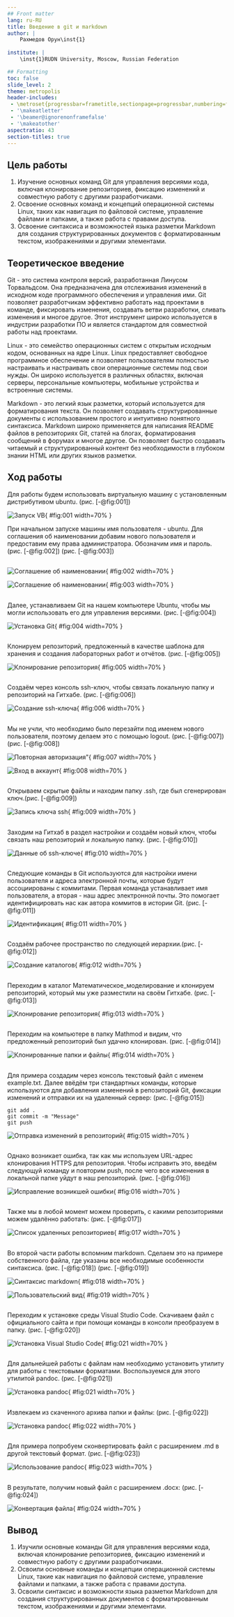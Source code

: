 ```yaml
---
## Front matter
lang: ru-RU
title: Введение в git и markdown
author: |
	Рахмедов Орун\inst{1}
	
institute: |
	\inst{1}RUDN University, Moscow, Russian Federation

## Formatting
toc: false
slide_level: 2
theme: metropolis
header-includes: 
 - \metroset{progressbar=frametitle,sectionpage=progressbar,numbering=fraction}
 - '\makeatletter'
 - '\beamer@ignorenonframefalse'
 - '\makeatother'
aspectratio: 43
section-titles: true
---
```


## Цель работы

1. Изучение основных команд Git для управления версиями кода, включая клонирование репозиториев, фиксацию изменений и совместную работу с другими разработчиками.
2. Освоение основных команд и концепций операционной системы Linux, таких как навигация по файловой системе, управление файлами и папками, а также работа с правами доступа.
3. Освоение синтаксиса и возможностей языка разметки Markdown для создания структурированных документов с форматированным текстом, изображениями и другими элементами.

## Теоретическое введение

Git - это система контроля версий, разработанная Линусом Торвальдсом. Она предназначена для отслеживания изменений в исходном коде программного обеспечения и управления ими. Git позволяет разработчикам эффективно работать над проектами в команде, фиксировать изменения, создавать ветви разработки, сливать изменения и многое другое. Этот инструмент широко используется в индустрии разработки ПО и является стандартом для совместной работы над проектами.

Linux - это семейство операционных систем с открытым исходным кодом, основанных на ядре Linux. Linux предоставляет свободное программное обеспечение и позволяет пользователям полностью настраивать и настраивать свои операционные системы под свои нужды. Он широко используется в различных областях, включая серверы, персональные компьютеры, мобильные устройства и встроенные системы.

Markdown - это легкий язык разметки, который используется для форматирования текста. Он позволяет создавать структурированные документы с использованием простого и интуитивно понятного синтаксиса. Markdown широко применяется для написания README файлов в репозиториях Git, статей на блогах, форматирования сообщений в форумах и многое другое. Он позволяет быстро создавать читаемый и структурированный контент без необходимости в глубоком знании HTML или других языков разметки.

## Ход работы

Для работы будем использовать виртуальную машину с установленным дистрибутивом ubuntu. (рис. [-@fig:001])

![Запуск VB](1.jpg){ #fig:001 width=70% }

При начальном запуске машины имя пользователя - ubuntu. Для соглашения об наименовании добавим нового пользователя и предоставим ему права администратора. Обозначим имя и пароль. (рис. [-@fig:002]) (рис. [-@fig:003])

##

![Соглашение об наименовании](2.jpg){ #fig:002 width=70% }

![Соглашение об наименовании](3.jpg){ #fig:003 width=70% }

##

Далее, устанавливаем Git на нашем компьютере Ubuntu, чтобы мы могли использовать его для управления версиями.  (рис. [-@fig:004])

![Установка Git](4.jpg){ #fig:004 width=70% }

##

Клонируем репозиторий, предложенный в качестве шаблона для хранения и создания лабораторных работ и отчётов. (рис. [-@fig:005])

![Клонирование репозитория](5.jpg){ #fig:005 width=70% }

##

Создаём через консоль ssh-ключ, чтобы связать локальную папку и репозиторий на Гитхабе. (рис. [-@fig:006])

![Создание ssh-ключа](6.jpg){ #fig:006 width=70% }

##

Мы не учли, что необходимо было перезайти под именем нового пользователя, поэтому делаем это с помощью logout. (рис. [-@fig:007]) (рис. [-@fig:008])

![Повторная авторизация"](7.jpg){ #fig:007 width=70% }

![Вход в аккаунт](8.jpg){ #fig:008 width=70% }

##

Открываем скрытые файлы и находим папку .ssh, где был сгенерирован ключ.(рис. [-@fig:009])

![Запись ключа ssh](9.jpg){ #fig:009 width=70% }

##

Заходим на Гитхаб в раздел настройки и создаём новый ключ, чтобы связать наш репозиторий и локальную папку. (рис. [-@fig:010])

![Данные об ssh-ключе](10.jpg){ #fig:010 width=70% }

##

Следующие команды в Git используются для настройки имени пользователя и адреса электронной почты, которые будут ассоциированы с коммитами. Первая команда устанавливает имя пользователя, а вторая - наш адрес электронной почты. Это помогает идентифицировать нас как автора коммитов в истории Git. (рис. [-@fig:011]) 

![Идентификация](11.jpg){ #fig:011 width=70% }

##

Создаём рабочее пространство по следующей иерархии.(рис. [-@fig:012])

![Создание каталогов](12.jpg){ #fig:012 width=70% }

##

Переходим в каталог Математическое_моделирование и клонируем репозиторий, который мы уже разместили на своём Гитхабе. (рис. [-@fig:013]) 


![Клонирование репозитория](13.jpg){ #fig:013 width=70% }

##

Переходим на компьютере в папку Mathmod и видим, что предложенный репозиторий был удачно клонирован. (рис. [-@fig:014])

![Клонированные папки и файлы](14.jpg){ #fig:014 width=70% }

##

Для примера создадим через консоль текстовый файл с именем example.txt. Далее ввёдём три стандартных команды, которые используются для добавления изменений в репозиторий Git, фиксации изменений и отправки их на удаленный сервер: (рис. [-@fig:015])

    git add .
    git commit -m "Message"
    git push

![Отправка изменений в репозиторий](15.jpg){ #fig:015 width=70% }

##

Однако возникает ошибка, так как мы используем URL-адрес клонирования HTTPS для репозитория. Чтобы исправить это, введём следующуй команду и повторим push, после чего все изменения в локальной папке уйдут в наш репозиторий. (рис. [-@fig:016]) 

![Исправление возникшей ошибки](16.jpg){ #fig:016 width=70% }

##

Также мы в любой момент можем проверить, с какими репозиториями можем удалённо работать: (рис. [-@fig:017])

![Список удаленных репозиториев ](17.jpg){ #fig:017 width=70% }

##

Во второй части работы вспомним markdown. Сделаем это на примере собственного файла, где указаны все необходимые особенности синтаксиса. (рис. [-@fig:018]) (рис. [-@fig:019])

![Синтаксис markdown](18.jpg){ #fig:018 width=70% }

![Пользовательский вид](19.jpg){ #fig:019 width=70% }

##


Переходим к установке среды Visual Studio Code. Скачиваем файл с официального сайта и при помощи команды в консоли преобразуем в папку.  (рис. [-@fig:020])

![Установка Visual Studio Code](20.jpg){ #fig:021 width=70% }

##

Для дальнейшей работы с файлам нам необходимо установить утилиту для работы с текстовыми форматами. Воспользуемся для этого утилитой pandoc. (рис. [-@fig:021]) 

![Установка pandoc](21.jpg){ #fig:021 width=70% }

##

Извлекаем из скаченного архива папки и файлы: (рис. [-@fig:022])

![Установка pandoc](22.jpg){ #fig:022 width=70% }

##

Для примера попробуем сконвертировать файл с расширением .md в другой текстовый формат. (рис. [-@fig:023]) 

![Использование pandoc](23.jpg){ #fig:023 width=70% }

##

В результате, получим новый файл с расширением .docx: (рис. [-@fig:024])

![Конвертация файла](24.jpg){ #fig:024 width=70% }

## Вывод

1. Изучили основные команды Git для управления версиями кода, включая клонирование репозиториев, фиксацию изменений и совместную работу с другими разработчиками.
2. Освоили основные команды и концепции операционной системы Linux, такие как навигация по файловой системе, управление файлами и папками, а также работа с правами доступа.
3. Освоили синтаксис и возможности языка разметки Markdown для создания структурированных документов с форматированным текстом, изображениями и другими элементами.
